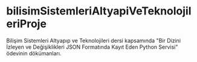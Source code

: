 # bilisimSistemleriAltyapiVeTeknolojileriProje
Bilişim Sistemleri Altyapıp ve Teknolojileri dersi kapsamında "Bir Dizini İzleyen ve Değişiklikleri JSON Formatında Kayıt Eden Python Servisi" ödevinin dökümanları. 
